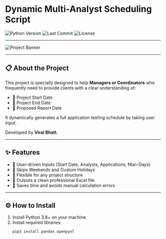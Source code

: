 # Dynamic Multi-Analyst Scheduling Script

![Python Version](https://img.shields.io/badge/Python-3.8%2B-blue)
![Last Commit](https://img.shields.io/github/last-commit/viralbhatt100/dynamic-schedule-generator)
![License](https://img.shields.io/badge/License-MIT-green)

---

![Project Banner](banner.png)

---

## 📋 About the Project

This project is specially designed to help **Managers or Coordinators** who frequently need to provide clients with a clear understanding of:
- 📅 Project Start Date
- 📅 Project End Date
- 📄 Proposed Report Date

It dynamically generates a full application testing schedule by taking user input.

Developed by **Viral Bhatt**.

---

## ✨ Features

- 🔹 User-driven Inputs (Start Date, Analysts, Applications, Man-Days)
- 🔹 Skips Weekends and Custom Holidays
- 🔹 Flexible for any project structure
- 🔹 Outputs a clean professional Excel file
- 🔹 Saves time and avoids manual calculation errors

---

## ⚙️ How to Install

1. Install Python 3.8+ on your machine.
2. Install required libraries:
   ```bash
   pip3 install pandas openpyxl
